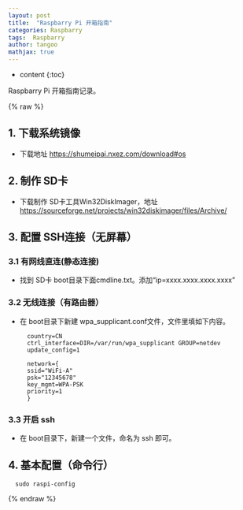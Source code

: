 ```yaml
---
layout: post
title:  "Raspbarry Pi 开箱指南"
categories: Raspbarry
tags:  Raspbarry
author: tangoo
mathjax: true
---
```



* content
{:toc}

Raspbarry Pi 开箱指南记录。






{% raw %}

## 1. 下载系统镜像

* 下载地址 https://shumeipai.nxez.com/download#os

## 2. 制作 SD卡

* 下载制作 SD卡工具Win32DiskImager，地址 https://sourceforge.net/projects/win32diskimager/files/Archive/

## 3. 配置 SSH连接（无屏幕）
### 3.1 有网线直连(静态连接)

* 找到 SD卡 boot目录下面cmdline.txt。添加“ip=xxxx.xxxx.xxxx.xxxx”

### 3.2 无线连接（有路由器）

* 在 boot目录下新建 wpa_supplicant.conf文件，文件里填如下内容。
  ```
    country=CN
    ctrl_interface=DIR=/var/run/wpa_supplicant GROUP=netdev
    update_config=1
    
    network={
    ssid="WiFi-A"
    psk="12345678"
    key_mgmt=WPA-PSK
    priority=1
    }
  ```

### 3.3 开启 ssh

* 在 boot目录下，新建一个文件，命名为 ssh 即可。

## 4. 基本配置（命令行）
```
  sudo raspi-config
```
{% endraw %}